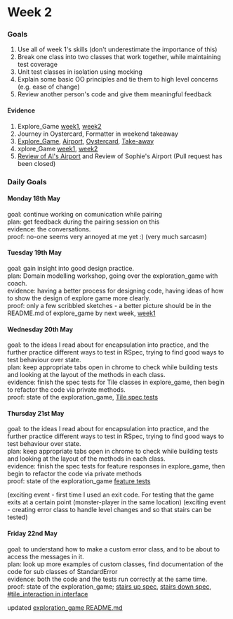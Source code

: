 # Week 2
### Goals

1. Use all of week 1's skills (don't underestimate the importance of this)
2. Break one class into two classes that work together, while maintaining test coverage
3. Unit test classes in isolation using mocking
4. Explain some basic OO principles and tie them to high level concerns (e.g. ease of change)
5. Review another person's code and give them meaningful feedback

#### Evidence

1. Explore_Game [week1](https://github.com/RaeRachael/exploration_game#friday-15th-may), [week2](https://github.com/RaeRachael/exploration_game#friday-22nd-may)
2. Journey in Oystercard, Formatter in weekend takeaway
3. [Explore_Game](https://github.com/RaeRachael/exploration_game/tree/master/spec), [Airport](https://github.com/RaeRachael/airport_challenge/tree/master/spec), [Oystercard](https://github.com/RaeRachael/Oystercard/tree/master/spec), [Take-away](https://github.com/RaeRachael/takeaway-challenge/tree/master/spec)
4. xplore_Game [week1](https://github.com/RaeRachael/exploration_game#friday-15th-may), [week2](https://github.com/RaeRachael/exploration_game#friday-22nd-may)
5. [Review of Al's Airport](https://github.com/makersacademy/airport_challenge/pull/1811) and Review of Sophie's Airport (Pull request has been closed)

### Daily Goals

#### Monday 18th May

goal: continue working on comunication while pairing <br/>
plan: get feedback during the pairing session on this <br/>
evidence: the conversations. <br/>
proof: no-one seems very annoyed at me yet :) (very much sarcasm)

#### Tuesday 19th May

goal: gain insight into good design practice. <br/>
plan: Domain modelling workshop, going over the exploration_game with coach. <br/>
evidence: having a better process for designing code, having ideas of how to show the design of explore game more clearly. <br/>
proof: only a few scribbled sketches - a better picture should be in the README.md of explore_game by next week, [week1](https://github.com/RaeRachael/exploration_game#friday-15th-may)

#### Wednesday 20th May

goal: to the ideas I read about for encapsulation into practice, and the further practice different ways to test in RSpec, trying to find good ways to test behaviour over state. <br/>
plan: keep appropriate tabs open in chrome to check while building tests and looking at the layout of the methods in each class. <br/>
evidence: finish the spec tests for Tile classes in explore_game, then begin to refactor the code via private methods.<br/>
proof: state of the exploration_game, [Tile spec tests](https://github.com/RaeRachael/exploration_game/tree/master/spec/tiles)

#### Thursday 21st May

goal: to the ideas I read about for encapsulation into practice, and the further practice different ways to test in RSpec, trying to find good ways to test behaviour over state. <br/>
plan: keep appropriate tabs open in chrome to check while building tests and looking at the layout of the methods in each class. <br/>
evidence: finish the spec tests for feature responses in explore_game, then begin to refactor the code via private methods<br/>
proof: state of the exploration_game [feature tests](https://github.com/RaeRachael/exploration_game/tree/master/spec/feature_tests)

(exciting event - first time I used an exit code. For testing that the game exits at a certain point (monster-player in the same location)
(exciting event - creating error class to handle level changes and so that stairs can be tested)

#### Friday 22nd May

goal: to understand how to make a custom error class, and to be about to access the messages in it. <br/>
plan: look up more examples of custom classes, find documentation of the code for sub classes of StandardError <br/>
evidence: both the code and the tests run correctly at the same time.<br/>
proof: state of the exploration_game; [stairs up spec](https://github.com/RaeRachael/exploration_game/blob/master/spec/tiles/stairsup_spec.rb), [stairs down spec](https://github.com/RaeRachael/exploration_game/blob/master/spec/tiles/stairsdown_spec.rb), [#tile_interaction in interface](https://github.com/RaeRachael/exploration_game/blob/master/lib/interface.rb)

updated [exploration_game README.md](https://github.com/RaeRachael/exploration_game/blob/master/readme.md)
